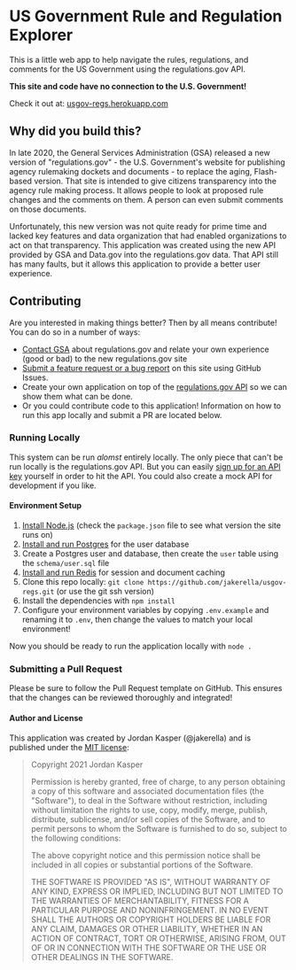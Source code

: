 # US Government Rule and Regulation Explorer

This is a little web app to help navigate the rules, regulations, and comments for the US Government using the regulations.gov API.

**This site and code have no connection to the U.S. Government!**

Check it out at: [usgov-regs.herokuapp.com](https://usgov-regs.herokuapp.com)

## Why did you build this?

In late 2020, the General Services Administration (GSA) released a new version of "regulations.gov" - the U.S. Government's website for publishing agency rulemaking dockets and documents - to replace the aging, Flash-based version. That site is intended to give citizens transparency into the agency rule making process. It allows people to look at proposed rule changes and the comments on them. A person can even submit comments on those documents.

Unfortunately, this new version was not quite ready for prime time and lacked key features and data organization that had enabled organizations to act on that transparency. This application was created using the new API provided by GSA and Data.gov into the regulations.gov data. That API still has many faults, but it allows this application to provide a better user experience.

## Contributing

Are you interested in making things better? Then by all means contribute! You can do so in a number of ways:

* [Contact GSA](https://www.regulations.gov/support) about regulations.gov and relate your own experience (good or bad) to the new regulations.gov site
* [Submit a feature request or a bug report](https://github.com/jakerella/usgov-regs/issues) on this site using GitHub Issues.
* Create your own application on top of the [regulations.gov API](https://open.gsa.gov/api/regulationsgov/) so we can show them what can be done.
* Or you could contribute code to this application! Information on how to run this app locally and submit a PR are located below.

### Running Locally

This system can be run _alomst_ entirely locally. The only piece that can't be run locally is the regulations.gov API. But you can easily [sign up for an API key](https://api.data.gov/signup/) yourself in order to hit the API. You could also create a mock API for development if you like.

#### Environment Setup

1. [Install Node.js](https://nodejs.org/en/download/) (check the `package.json` file to see what version the site runs on)
2. [Install and run Postgres](https://www.postgresql.org/download/) for the user database
3. Create a Postgres user and database, then create the `user` table using the `schema/user.sql` file
4. [Install and run Redis](https://redis.io/topics/quickstart) for session and document caching
5. Clone this repo locally: `git clone https://github.com/jakerella/usgov-regs.git` (or use the git ssh version)
6. Install the dependencies with `npm install`
7. Configure your environment variables by copying `.env.example` and renaming it to `.env`, then change the values to match your local environment!

Now you should be ready to run the application locally with `node .`

### Submitting a Pull Request

Please be sure to follow the Pull Request template on GitHub. This ensures that the changes can be reviewed thoroughly and integrated!

#### Author and License

This application was created by Jordan Kasper (@jakerella) and is published under the [MIT license](https://opensource.org/licenses/MIT):

> Copyright 2021 Jordan Kasper
> 
> Permission is hereby granted, free of charge, to any person obtaining a copy of this software and associated documentation files (the "Software"), to deal in the Software without restriction, including without limitation the rights to use, copy, modify, merge, publish, distribute, sublicense, and/or sell copies of the Software, and to permit persons to whom the Software is furnished to do so, subject to the following conditions:
> 
> The above copyright notice and this permission notice shall be included in all copies or substantial portions of the Software.
> 
> THE SOFTWARE IS PROVIDED "AS IS", WITHOUT WARRANTY OF ANY KIND, EXPRESS OR IMPLIED, INCLUDING BUT NOT LIMITED TO THE WARRANTIES OF MERCHANTABILITY, FITNESS FOR A PARTICULAR PURPOSE AND NONINFRINGEMENT. IN NO EVENT SHALL THE AUTHORS OR COPYRIGHT HOLDERS BE LIABLE FOR ANY CLAIM, DAMAGES OR OTHER LIABILITY, WHETHER IN AN ACTION OF CONTRACT, TORT OR OTHERWISE, ARISING FROM, OUT OF OR IN CONNECTION WITH THE SOFTWARE OR THE USE OR OTHER DEALINGS IN THE SOFTWARE.
